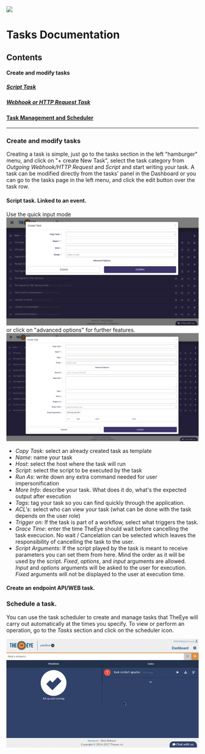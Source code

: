 [![](https://theeye.io/landpage/images/logo.png)](https://theeye.io)
# Tasks Documentation
## Contents
#### Create and modify tasks
##### [Script Task](#script-task-linked-to-an-event)
##### [Webhook or HTTP Request Task](#create-an-endpoint-api-web-task)
#### [Task Management and Scheduler](#schedule-a-task)
-------------------------------------

### Create and modify tasks
Creating a task is simple, just go to the tasks section in the left "hamburger" menu, and click on "+ create New Task", select the task category from _Outgoing Webhook/HTTP Request_ and _Script_ and start writing your task.
A task can be modified directly from the tasks' panel in the Dashboard or you can go to the tasks page in the left menu, and click the edit button over the task row.

#### Script task. Linked to an event.
Use the quick input mode
![](/images/quickinputtask.jpg)
or click on "advanced options" for further features.
![](/images/advancedoptionstask.jpg)

+ *Copy Task*: select an already created task as template
+ *Name*: name your task
+ *Host*: select the host where the task will run
+ *Script*: select the script to be executed by the task
+ *Run As*: write down any extra command needed for user impersonification
+ *More Info*: describe your task. What does it do, what's the expected output after execution
+ *Tags*: tag your task so you can find quickly through the application.
+ *ACL's*: select who can view your task (what can be done with the task depends on the user role)
+ *Trigger on*: If the task is part of a workflow, select what triggers the task.
+ *Grace Time*: enter the time TheEye should wait before cancelling the task execucion. No wait / Cancelation can be selected which leaves the responsibility of cancelling the task to the user.
+ *Script Arguments*: If the script played by the task is meant to receive parameters you can set them from here. Mind the order as it will be used by the script. _Fixed_, _options_, and _input_ arguments are allowed. _Input_ and _options_ arguments will be asked to the user for execution. _Fixed_ arguments will not be displayed to the user at execution time.

#### Create an endpoint API/WEB task.

### Schedule a task.

You can use the task scheduler to create and manage tasks that TheEye will carry out automatically at the times you specify.
To view or perform an operation, go to the _Tasks_ section and click on the scheduler icon.

![](https://github.com/patobas/docs/blob/master/schedule.gif)
